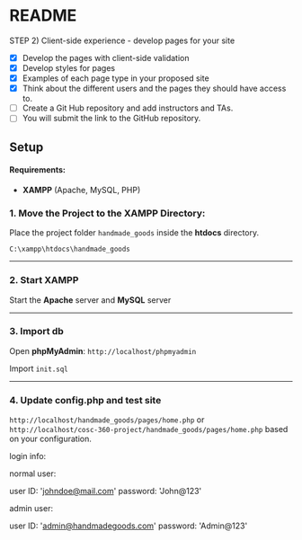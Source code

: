 # README

STEP 2) Client-side experience - develop pages for your site
- [x] Develop the pages with client-side validation
- [x] Develop styles for pages
- [x] Examples of each page type in your proposed site
- [x] Think about the different users and the pages they should have access to.
- [ ] Create a Git Hub repository and add instructors and TAs.
- [ ] You will submit the link to the GitHub repository.

## Setup
#### Requirements:
- **XAMPP** (Apache, MySQL, PHP)

### 1. Move the Project to the XAMPP Directory:
Place the project folder `handmade_goods` inside the **htdocs** directory.

`C:\xampp\htdocs\handmade_goods`

---

### 2. Start XAMPP

Start the **Apache** server and **MySQL** server 

---

### 3. Import db
    

Open **phpMyAdmin**:
`http://localhost/phpmyadmin`

Import `init.sql`

---

### 4. Update config.php and test site

`http://localhost/handmade_goods/pages/home.php` or `http://localhost/cosc-360-project/handmade_goods/pages/home.php` based on your configuration.

login info:

normal user: 

user ID: 'johndoe@mail.com'
password: 'John@123'

admin user:

user ID: 'admin@handmadegoods.com'
password: 'Admin@123'
